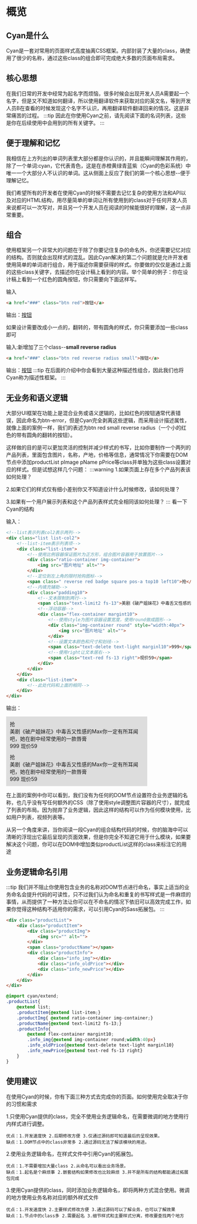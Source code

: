 # 概览
## Cyan是什么
Cyan是一套对常用的页面样式高度抽离CSS框架。内部封装了大量的class，确使用了很少的名称，通过这些class的组合即可完成绝大多数的页面布局需求。
## 核心思想
在我们日常的开发中经常为起名字而烦恼，很多时候会出现开发人员A需要起一个名字，但是又不知道如何翻译，所以使用翻译软件来获取对应的英文名，等到开发人员B在查看的时候发现这个名字不认识，再用翻译软件翻译回来的情况。这是非常痛苦的过程。
:::tip
因此在你使用Cyan之前，请先阅读下面的名词列表，这些是你在后续使用中会用到的所有关键字。
:::
<Cyan-Word/>
<Cyan-Import/>
## 便于理解和记忆
我相信在上方列出的单词列表里大部分都是你认识的，并且能瞬间理解其作用的，除了一个单词:cyan，它代表青色，这是在赤橙黄绿青蓝紫（Cyan的色彩系统）中唯一一个大部分人不认识的单词。这从侧面上反应了我们的第一个核心思想--便于理解记忆。

我们希望所有的开发者在使用Cyan的时候不需要去记忆复杂的使用方法和API以及对应的HTML结构，用尽量简单的单词让所有使用到的class对于任何开发人员来说都可以一次写对，并且另一个开发人员在阅读的时候能很好的理解，这一点非常重要。

## 组合
使用框架另一个非常大的问题在于除了你要记住复杂的命名外，你还需要记忆对应的结构。否则就会出现样式的混乱。因此Cyan解决的第二个问题就是允许开发者使用简单的单词进行组合，用于描述你需要获得的样式。你要做的仅仅是通过上面的这些class关键字，去描述你在设计稿上看到的内容。举个简单的例子：你在设计稿上看到一个红色的圆角按钮，你只需要向下面这样写。

输入
```html
<a href="###" class="btn red">按钮</a>
```
输出：<a href="###" class="btn red">按钮</a>

如果设计需要改成小一点的，翻转的，带有圆角的样式，你只需要添加一些class即可

输入:新增加了三个class--**small reverse radius**
```html
<a href="###" class="btn red reverse radius small">按钮</a>
```
输出：<a href="###" class="btn red reverse radius small">按钮</a>
:::tip
在后面的介绍中你会看到大量这种描述性组合，因此我们也将Cyan称为描述性框架。
:::
## 无业务和语义逻辑
大部分UI框架在功能上是混合业务或语义逻辑的，比如红色的按钮通常代表错误，因此命名为btn-error，但是Cyan完全剥离这些逻辑，而采用设计描述属性，就像上面的案例一样，我们的表述为btn red small reverse radius（一个小的红色的带有圆角的翻转的按钮）。

这样做的目的是可以更加灵活的控制并减少样式的书写，比如你要制作一个两列的产品列表，里面包含图片，名称，产地，价格等信息，通常情况下你需要在DOM节点中添加productList pImage pName pPrice等class并单独为这些class设置对应的样式。但是试想这样几个问题：
:::warning
1.如果页面上存在多个产品列表该如何处理？

2.如果它们的样式仅有细小差别你又不知道设计什么时候修改，该如何处理？

3.如果有一个用户展示列表和这个产品列表样式完全相同该如何处理？
:::
看一下Cyan的结构

输入：
```html
<!--list表示列表col2表示两列-->
<div class="list list-col2">
    <!--list-item表示列表项-->
    <div class="list-item">
        <!--使用比例容器保证图片为正方形，组合图片容器用于放置图片-->
        <div class="ratio-container img-container">
            <img src="图片地址" alt="">
        </div>
        <!--定位到左上角的限时抢购图标-->
        <span class=" reverse red badge square pos-a top10 left10">抢</span>
        <!--内填充辅助-->
        <div class="padding10">
            <!--文本限制到两行-->
            <span class="text-limit2 fs-13">美剧《破产姐妹花》中毒舌又性感的Max你一定有所耳闻吧，她在剧中经常使用的一款唇膏</span>
            <!--浮动容器-->
            <div class="flex-container margint10">
                <!--使用style为图片容器设置宽度，使用round做成圆形-->
                <div class="img-container round" style="width:40px">
                    <img src="图片地址" alt="">
                </div>
                <!--设置文本颜色和尺寸和划线-->
                <span class="text-delete text-light marginl10">999</span>
                <!--使用right让文本居右-->
                <span class="text-red fs-13 right">现价59</span>
            </div>
        </div>
    </div>
    <div class="list-item">
        <!--此处代码和上面的相同-->
    </div>
</div>
```
输出：

<div style="max-width:375px;background-color:#ddd;padding:5px">
<div class="list list-col2">
    <div class="list-item" style="padding:5px;">
        <div class="ratio-container img-Container">
            <img src="http://zhang-yue.oss-cn-beijing.aliyuncs.com/bingshan/kouhong.jpg" alt="">
        </div>
        <div class="pos-a top10 left10">
            <span class=" reverse red badge square">抢</span>
        </div>
        <div class="padding10 bg-white">
            <span class="text-limit2 fs-13">美剧《破产姐妹花》中毒舌又性感的Max你一定有所耳闻吧，她在剧中经常使用的一款唇膏</span>
                <div class="flex-container margint10">
                    <div class="img-container round" style="width:40px"><img src="http://zhang-yue.oss-cn-beijing.aliyuncs.com/bingshan/timg.jpeg" alt=""></div>
                    <span class="text-delete text-light marginl10">999</span>
                    <span class="text-red fs-13 right">现价59</span>
                </div>
        </div>
    </div>
    <div class="list-item" style="padding:5px;" >
        <div class="ratio-container img-Container"><img src="http://zhang-yue.oss-cn-beijing.aliyuncs.com/bingshan/kouhong.jpg" alt=""></div>
        <div class="pos-a top10 left10">
                    <span class=" reverse red badge square">抢</span>
                </div>
        <div class="padding10 bg-white">
            <span class="text-limit2 fs-13">美剧《破产姐妹花》中毒舌又性感的Max你一定有所耳闻吧，她在剧中经常使用的一款唇膏</span>
                <div class="flex-container margint10">
                    <div class="img-container round" style="width:40px"><img src="http://zhang-yue.oss-cn-beijing.aliyuncs.com/bingshan/timg.jpeg" alt=""></div>
                    <span class="text-delete text-light marginl10">999</span>
                    <span class="text-red fs-13 right">现价59</span>
                </div>
        </div>
    </div>
</div>
</div>

在上面的案例中你可以看到，我们没有为任何的DOM节点设置符合业务逻辑的名称，也几乎没有写任何额外的CSS（除了使用style调整图片容器的尺寸），就完成了列表的布局。因为抛弃了业务逻辑，因此这样的结构可以作为任何模块使用，比如用户列表，视频列表等。

从另一个角度来讲，当你阅读一段Cyan的组合结构代码的时候，你的脑海中可以清晰的浮现出它最后呈现的页面效果，但是你完全不知道它用于什么模块，如果要解决这个问题，你可以在DOM中增加类似productList这样的class来标注它的用途
## 业务逻辑命名引用
:::tip
我们并不阻止你使用包含业务的名称对DOM节点进行命名，事实上适当的业务命名会提升代码的可读性，只不过我们认为命名和重复的书写样式是一件麻烦的事情，从而提供了一种方法让你可以在不命名的情况下依旧可以高效完成工作，如果你觉得这种结构不适用你的需求，可以引用Cyan的Sass拓展包。
:::
```html
<div class="productList">
    <div class="productItem">
        <div class="productImg">
            <img src="" alt="">
        </div>
        <span class="productName"></span>
        <div class="productInfo">
            <div class="info_img"></div>
            <div class="info_oldPrice"></div>      
            <div class="info_newPrice"></div>      
        </div>
    </div>
</div>
```
```scss
@import cyan/extend;
.productList{
    @extend list;
    .productItem{@extend list-item;}
    .productImg{ @extend ratio-container img-container;}
    .productName{@extend text-limit2 fs-13;}
    .productInfo{
        @extend flex-container margint10;
        .info_img{@extend img-container round;width:40px}
        .info_oldPrice{@extend text-delete text-light marginl10}
        .info_newPrice{@extend text-red fs-13 right}
    }
}
```
## 使用建议
在使用Cyan的时候，你有下面三种方式去完成你的页面。如何使用完全取决于你的习惯和需求

1.只使用Cyan提供的class，完全不使用业务逻辑命名，在需要微调的地方使用行内样式进行调整。

    优点：1.开发速度快 2.后期修改方便 3.仅通过源码即可知道最后的呈现效果。
    缺点：1.DOM节点中的class非常多 2.通过源码无法了解该模块的用途。
2.使用业务逻辑命名，在样式文件中引用Cyan的拓展包。

    优点：1.不需要增加大量class 2.从命名可以看出业务场景。
    缺点：1.起名是个麻烦事 2.嵌套结构如果修改也比较麻烦 3.并不是所有的结构都能通过拓展包完成

3.使用Cyan提供的class，同时添加业务逻辑命名，即将两种方式混合使用。微调的地方使用业务名称对应的额外样式文件

    优点：1.开发速度快 2.主要样式修改方便 3.通过源码可以了解业务，也可以了解效果
    缺点：1.节点中的class多 2.需要起名 3.细节样式和主要样式分离，修改要查找两个地方
    